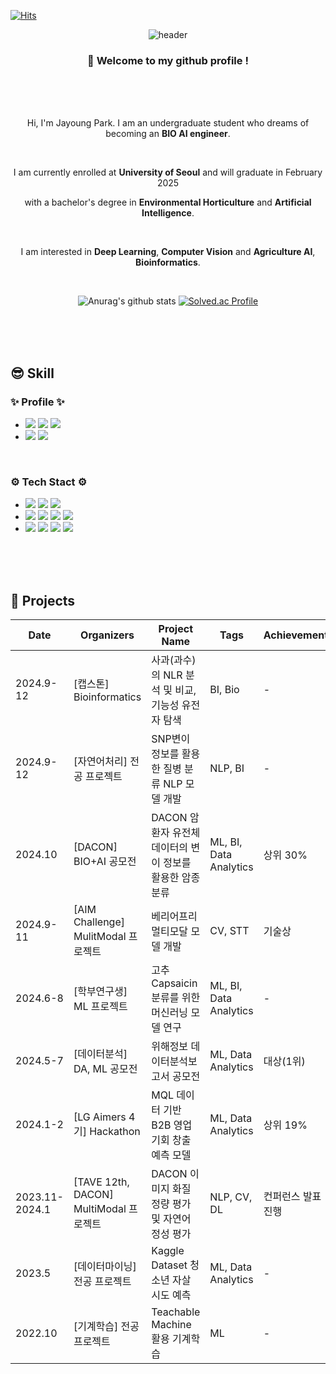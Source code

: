 [![Hits](https://hits.seeyoufarm.com/api/count/incr/badge.svg?url=https%3A%2F%2Fgithub.com%2Fpjayoung&count_bg=%23FFDAB9&title_bg=%23FF6347&icon=&icon_color=%23E7E7E7&title=hits&edge_flat=false)](https://hits.seeyoufarm.com)
<div align="center">

![header](https://capsule-render.vercel.app/api?type=venom&height=300&color=0:E3F2FD,100:5A7DB8&text=I%20want%20to%20BIO%20AI%20engineer%20&fontColor=00008B)
 
###  :wave: Welcome to my github profile !
<br/>
<br/>
<br/>

Hi, I'm Jayoung Park. I am an undergraduate student who dreams of becoming an **BIO AI engineer**.

 <br/>
 
I am currently enrolled at **University of Seoul** and will graduate in February 2025

with a bachelor's degree in **Environmental Horticulture** and **Artificial Intelligence**.

 <br/>

I am interested in **Deep Learning**, **Computer Vision**  and **Agriculture AI**, **Bioinformatics**.

 <br/>

![Anurag's github stats](https://github-readme-stats.vercel.app/api?username=pjayoung)
[![Solved.ac Profile](http://mazassumnida.wtf/api/v2/generate_badge?boj=parkjy623)](https://solved.ac/parkjy623/)

<br/>
<br/>
<br/>
</div>

## 😎 Skill
### ✨ Profile ✨

- <img src="https://img.shields.io/badge/NAVER%20BLOG-03C75A?style=for-the-badge&logo=Naver&logoColor=white"> <img src="https://img.shields.io/badge/Velog-20C997?style=for-the-badge&logo=Velog&logoColor=white"> <img src="https://img.shields.io/badge/Notion-000000?style=for-the-badge&logo=Notion&logoColor=white">
- <img src="https://img.shields.io/badge/EMAIL-D14836?style=for-the-badge&logo=Gmail&logoColor=white"> <img src="https://img.shields.io/badge/Instagram-E4405F?style=for-the-badge&logo=Instagram&logoColor=white">
<br/>

### ⚙️ Tech Stact ⚙️ 

- <img src="https://img.shields.io/badge/PYTHON-3776AB?style=for-the-badge&logo=Python&logoColor=white"> <img src="https://img.shields.io/badge/PyTorch-EE4C2C?style=for-the-badge&logo=PyTorch&logoColor=white"> <img src="https://img.shields.io/badge/TensorFlow-FF6F00?style=for-the-badge&logo=TensorFlow&logoColor=white">
- <img src="https://img.shields.io/badge/Anaconda-44A833?style=for-the-badge&logo=Anaconda&logoColor=white"> <img src="https://img.shields.io/badge/googlecolab-F9AB00?style=for-the-badge&logo=GoogleColab&logoColor=white"> <img src="https://img.shields.io/badge/VSCode-007ACC?style=for-the-badge&logo=VisualStudioCode&logoColor=white"> <img src="https://img.shields.io/badge/Jupyter%20Notebook-F37626.svg?&style=for-the-badge&logo=Jupyter&logoColor=white">
- <img src="https://img.shields.io/badge/github-181717?style=for-the-badge&logo=Github&logoColor=white"> <img src="https://img.shields.io/badge/notion-000000?style=for-the-badge&logo=Notion&logoColor=white"> <img src="https://img.shields.io/badge/slack-4A154B?style=for-the-badge&logo=Slack&logoColor=white"> <img src="https://img.shields.io/badge/discord-5865F2?style=for-the-badge&logo=Discord&logoColor=white">

<br/>
<br/>
<br/>


## 📂 Projects

| Date        | Organizers                      | Project Name                                   | Tags                        | Achievement       | Links       |
|-------------|---------------------------------|-----------------------------------------------|-----------------------------|-------------------|-------------------|
| 2024.9-12   | [캡스톤] Bioinformatics          | 사과(과수)의 NLR 분석 및 비교, 기능성 유전자 탐색 | BI, Bio                     | -                 | - |
| 2024.9-12           | [자연어처리] 전공 프로젝트       | SNP변이 정보를 활용한 질병 분류 NLP 모델 개발       | NLP, BI                    | -                 | [Link](https://github.com/EnvHorUOS/UOS-NLP-PROJECT) |
| 2024.10           | [DACON] BIO+AI 공모전         | DACON 암환자 유전체 데이터의 변이 정보를 활용한 암종 분류 | ML, BI, Data Analytics     | 상위 30%          | [Link](https://github.com/pjayoung/Carcinoma-classification) |
| 2024.9-11    | [AIM Challenge] MulitModal 프로젝트 | 베리어프리 멀티모달 모델 개발                 | CV, STT                | 기술상            | - |
| 2024.6-8    | [학부연구생] ML 프로젝트         | 고추 Capsaicin 분류를 위한 머신러닝 모델 연구  | ML, BI, Data Analytics     | -                 | [Link](https://sticky-slice-0d4.notion.site/54c60025535b4effb569c2e484b039fa?pvs=4) |
| 2024.5-7    | [데이터분석] DA, ML 공모전     | 위해정보 데이터분석보고서 공모전               | ML, Data Analytics         | 대상(1위)         | [Link](https://github.com/pjayoung/Hazard-Information-DA) |
| 2024.1-2    | [LG Aimers 4기] Hackathon          | MQL 데이터 기반 B2B 영업기회 창출 예측 모델    | ML, Data Analytics         | 상위 19%          | [Link](https://github.com/pjayoung/LG-Aimers-4th-Quad) |
| 2023.11-2024.1   | [TAVE 12th, DACON] MultiModal 프로젝트         | DACON 이미지 화질 정량 평가 및 자연어 정성 평가 | NLP, CV, DL                | 컨퍼런스 발표 진행 | [Link](https://github.com/pjayoung/TAVE-Image_Captioning) |
| 2023.5      | [데이터마이닝] 전공 프로젝트     | Kaggle Dataset 청소년 자살 시도 예측           | ML, Data Analytics         | -                 | - |
| 2022.10     | [기계학습] 전공 프로젝트         | Teachable Machine 활용 기계학습               | ML                         | -                 | - |


